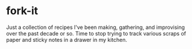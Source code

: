 # fork-it
Just a collection of recipes I've been making, gathering, and improvising over the past decade or so. Time to stop trying to track various scraps of paper and sticky notes in a drawer in my kitchen.

